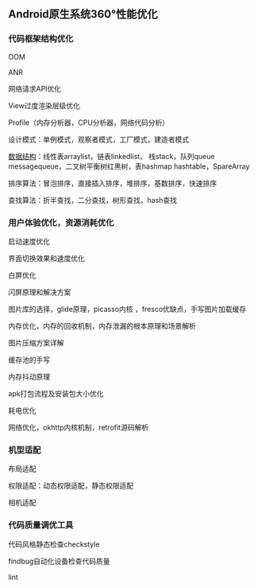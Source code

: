 ## Android原生系统360°性能优化

### 代码框架结构优化

OOM

ANR

网络请求API优化

View过度渲染层级优化

Profile（内存分析器，CPU分析器，网络代码分析）

设计模式：单例模式，观察者模式，工厂模式，建造者模式

[数据结构](/数据结构.md)：线性表arraylist，链表linkedlist， 栈stack，队列queue  messagequeue，二叉树平衡树红黑树，表hashmap hashtable，SpareArray

排序算法：冒泡排序，直接插入排序，堆排序，基数排序，快速排序

查找算法：折半查找，二分查找，树形查找，hash查找



### 用户体验优化，资源消耗优化

启动速度优化

界面切换效果和速度优化

白屏优化

闪屏原理和解决方案

图片库的选择，glide原理，picasso内核 ，fresco优缺点，手写图片加载缓存

内存优化，内存的回收机制，内存泄漏的根本原理和场景解析

图片压缩方案详解

缓存池的手写

内存抖动原理

apk打包流程及安装包大小优化

耗电优化

网络优化，okhttp内核机制，retrofit源码解析



### 机型适配

布局适配

权限适配：动态权限适配，静态权限适配

相机适配



### 代码质量调优工具

代码风格静态检查checkstyle

findbug自动化设备检查代码质量

lint

